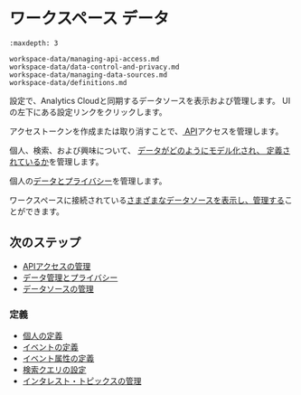# ワークスペース データ

```{toctree}
:maxdepth: 3

workspace-data/managing-api-access.md
workspace-data/data-control-and-privacy.md
workspace-data/managing-data-sources.md
workspace-data/definitions.md
```

設定で、Analytics Cloudと同期するデータソースを表示および管理します。 UIの左下にある設定リンクをクリックします。

アクセストークンを作成または取り消すことで、[ API](./workspace-data/managing-api-access.md)アクセスを管理します。

個人、検索、および興味について、 [データがどのようにモデル化され、 定義されているか](./workspace-data/definitions.md)を管理します。

個人の[データとプライバシー](./workspace-data/data-control-and-privacy.md)を管理します。

ワークスペースに接続されている[さまざまなデータソースを表示し、管理する](./workspace-data/managing-data-sources.md)ことができます。

<a name="次のステップ" />

## 次のステップ

- [APIアクセスの管理](./workspace-data/managing-api-access.md)
- [データ管理とプライバシー](./workspace-data/data-control-and-privacy.md)
- [データソースの管理](./workspace-data/managing-data-sources.md)

### 定義

- [個人の定義](./workspace-data/definitions/definitions-for-individuals.md)
- [イベントの定義](./workspace-data/definitions/definitions-for-events.md)
- [イベント属性の定義](./workspace-data/definitions/definitions-for-event-attributes.md)
- [検索クエリの設定](./workspace-data/definitions/setting-a-search-query.md)
- [インタレスト・トピックスの管理](./workspace-data/definitions/managing-interest-topics.md)